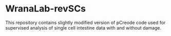# WranaLab-revSCs
This repository contains slightly modified version of pCreode code used for supervised analysis of single cell intestine data with and without damage.
